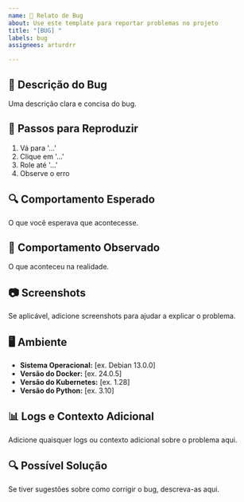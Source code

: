```yaml
---
name: 🐛 Relato de Bug
about: Use este template para reportar problemas no projeto
title: "[BUG] "
labels: bug
assignees: arturdrr

---
```


## 📝 Descrição do Bug

Uma descrição clara e concisa do bug.

## 🔄 Passos para Reproduzir

1. Vá para '...'
2. Clique em '...'
3. Role até '...'
4. Observe o erro

## 🔍 Comportamento Esperado

O que você esperava que acontecesse.

## 🚨 Comportamento Observado

O que aconteceu na realidade.

## 📷 Screenshots

Se aplicável, adicione screenshots para ajudar a explicar o problema.

## 🖥️ Ambiente

- **Sistema Operacional:** [ex. Debian 13.0.0]
- **Versão do Docker:** [ex. 24.0.5]
- **Versão do Kubernetes:** [ex. 1.28]
- **Versão do Python:** [ex. 3.10]

## 📊 Logs e Contexto Adicional

Adicione quaisquer logs ou contexto adicional sobre o problema aqui.

## 🔍 Possível Solução

Se tiver sugestões sobre como corrigir o bug, descreva-as aqui.